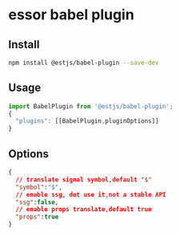 # essor babel plugin

## Install

```bash
npm install @estjs/babel-plugin --save-dev
```

## Usage

```js
import BabelPlugin from '@estjs/babel-plugin';
{
  "plugins": [[BabelPlugin,pluginOptions]]
}
```

## Options

```json
{
  // translate signal symbol,default "$"
  "symbol":"$",
  // enable ssg, dot use it,not a stable API
  "ssg":false,
  // enable props translate,default true
  "props":true
}
